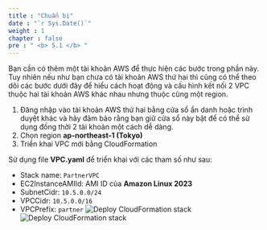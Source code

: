 ```yaml
---
title : "Chuẩn bị"
date : "`r Sys.Date()`"
weight : 1
chapter : false
pre : " <b> 5.1 </b> "
---
```


<!-- TODO: Update text -->
Bạn cần có thêm một tài khoản AWS để thực hiện các bước trong phần này. Tuy nhiên nếu như bạn chưa có tài khoản AWS thứ 
hai thì cũng có thể theo dõi các bước dưới đây để hiểu cách hoạt động và cấu hình kết nối 2 VPC thuộc hai tài khoản AWS khác nhau nhưng thuộc cùng một region.

1. Đăng nhập vào tài khoản AWS thứ hai bằng cửa sổ ẩn danh hoặc trình duyệt khác và hãy đảm bảo rằng bạn giữ cửa sổ này bật để có thể sử dụng đồng thời 2 tài khoản một cách dễ dàng.
2. Chọn region **ap-northeast-1 (Tokyo)**
3. Triển khai VPC mới bằng CloudFormation

Sử dụng file **VPC.yaml** để triển khai với các tham số như sau:
- Stack name: `PartnerVPC`
- EC2InstanceAMIId: AMI ID của **Amazon Linux 2023**
- SubnetCidr: `10.5.0.0/24`
- VPCCidr: `10.5.0.0/16`
- VPCPrefix: `partner`
![Deploy CloudFormation stack](/images/5-cross-account-single-region/preparation_1.png)
![Deploy CloudFormation stack](/images/5-cross-account-single-region/preparation_2.png)